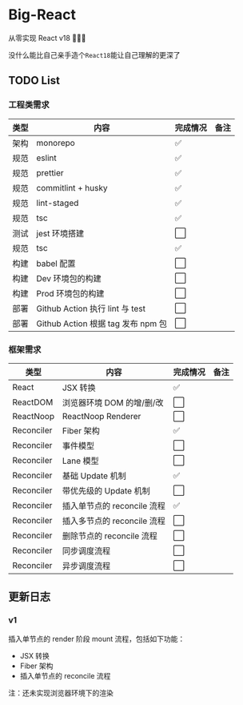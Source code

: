 # Big-React

从零实现 React v18 🎉🎉🎉

没什么能比自己亲手造个`React18`能让自己理解的更深了

## TODO List

### 工程类需求

| 类型 | 内容                               | 完成情况 | 备注 |
| ---- | ---------------------------------- | -------- | ---- |
| 架构 | monorepo                           | ✅       |      |
| 规范 | eslint                             | ✅       |      |
| 规范 | prettier                           | ✅       |      |
| 规范 | commitlint + husky                 | ✅       |      |
| 规范 | lint-staged                        | ✅       |      |
| 规范 | tsc                                | ✅       |      |
| 测试 | jest 环境搭建                      | ⬜️      |      |
| 规范 | tsc                                | ✅       |      |
| 构建 | babel 配置                         | ⬜️      |      |
| 构建 | Dev 环境包的构建                   | ⬜️      |      |
| 构建 | Prod 环境包的构建                  | ⬜️      |      |
| 部署 | Github Action 执行 lint 与 test    | ⬜️      |      |
| 部署 | Github Action 根据 tag 发布 npm 包 | ⬜️      |      |

### 框架需求

| 类型       | 内容                        | 完成情况 | 备注 |
| ---------- | --------------------------- | -------- | ---- |
| React      | JSX 转换                    | ✅       |      |
| ReactDOM   | 浏览器环境 DOM 的增/删/改   | ⬜️      |      |
| ReactNoop  | ReactNoop Renderer          | ⬜️      |      |
| Reconciler | Fiber 架构                  | ✅       |      |
| Reconciler | 事件模型                    | ⬜️      |      |
| Reconciler | Lane 模型                   | ⬜️      |      |
| Reconciler | 基础 Update 机制            | ✅       |      |
| Reconciler | 带优先级的 Update 机制      | ⬜️      |      |
| Reconciler | 插入单节点的 reconcile 流程 | ✅       |      |
| Reconciler | 插入多节点的 reconcile 流程 | ⬜️      |      |
| Reconciler | 删除节点的 reconcile 流程   | ⬜️      |      |
| Reconciler | 同步调度流程                | ⬜️      |      |
| Reconciler | 异步调度流程                | ⬜️      |      |

## 更新日志

### v1

插入单节点的 render 阶段 mount 流程，包括如下功能：

- JSX 转换
- Fiber 架构
- 插入单节点的 reconcile 流程

注：还未实现浏览器环境下的渲染
